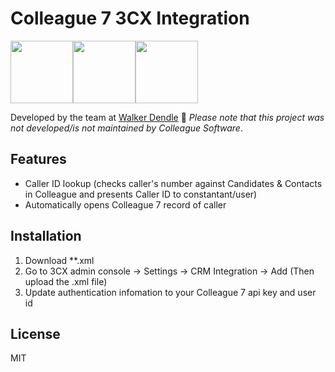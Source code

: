 # Colleague 7 3CX Integration
<img src="https://www.colleaguesoftware.com/wp-content/uploads/2018/08/Colleague-aw-BLACK.svg" height="100" /><img src="https://cdn0.iconfinder.com/data/icons/electronic-flat-1/32/plug_v2-512.png" height="100" /><img src="https://upload.wikimedia.org/wikipedia/commons/thumb/c/c9/3CX_logo.svg/1200px-3CX_logo.svg.png" height="100" />

Developed by the team at [Walker Dendle](https://www.walkerdendle.co.uk) 💙
*Please note that this project was not developed/is not maintained by Colleague Software*.

Features 
----
* Caller ID lookup (checks caller's number against Candidates & Contacts in Colleague and presents Caller ID to constantant/user)
* Automatically opens Colleague 7 record of caller

Installation 
----
1. Download **.xml
2. Go to 3CX admin console → Settings → CRM Integration → Add (Then upload the .xml file)
3. Update authentication infomation to your Colleague 7 api key and user id

License
----
MIT




